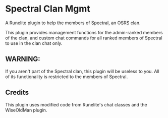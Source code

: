# Spectral Clan Mgmt
A Runelite plugin to help the members of Spectral, an OSRS clan.

This plugin provides management functions for the admin-ranked members of the clan,
and custom chat commands for all ranked members of Spectral to use in the clan chat only.

## WARNING:
If you aren't part of the Spectral clan, this plugin will be useless to you. 
All of its functionality is restricted to the members of Spectral.

## Credits
This plugin uses modified code from Runelite's chat classes and the WiseOldMan plugin.
